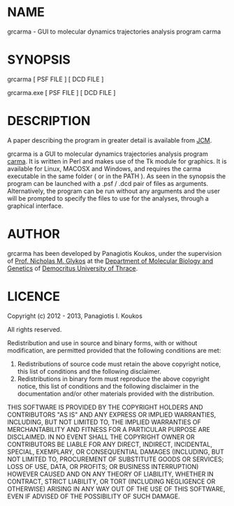 # **NAME**

grcarma - GUI to molecular dynamics trajectories analysis program carma

# **SYNOPSIS**

grcarma [ PSF FILE ] [ DCD FILE ]

grcarma.exe [ PSF FILE ] [ DCD FILE ]

# **DESCRIPTION**

A paper describing the program in greater detail is available from [JCM](http://dx.doi.org/10.1002/jcc.23381). 

grcarma is a GUI to molecular dynamics trajectories analysis program 
[carma](http://utopia.duth.gr/~glykos/Carma.html). It is written in 
Perl and makes use of the Tk module for graphics. It is available for 
Linux, MACOSX and Windows, and requires the carma executable in the same folder 
( or in the PATH ). As seen in the synopsis the program can be launched 
with  a .psf / .dcd pair of files as arguments. Alternatively, the 
program can be run without any arguments and the user will be prompted
to specify the files to use for the analyses, through a graphical interface.

# **AUTHOR**

grcarma has been developed by Panagiotis Koukos, under the supervision of 
[Prof. Nicholas M. Glykos](http://utopia.duth.gr/~glykos/) at the 
[Department of Molecular Biology and Genetics](http://mbg.duth.gr/index.en.shtml)
of [Democritus University of Thrace](http://www.duth.gr/index.en.sxhtml).

# **LICENCE**

Copyright (c) 2012 - 2013, Panagiotis I. Koukos

All rights reserved.

Redistribution and use in source and binary forms, with or without
modification, are permitted provided that the following conditions are met: 

1. Redistributions of source code must retain the above copyright notice, this
   list of conditions and the following disclaimer. 
2. Redistributions in binary form must reproduce the above copyright notice,
   this list of conditions and the following disclaimer in the documentation
   and/or other materials provided with the distribution. 

THIS SOFTWARE IS PROVIDED BY THE COPYRIGHT HOLDERS AND CONTRIBUTORS "AS IS" AND
ANY EXPRESS OR IMPLIED WARRANTIES, INCLUDING, BUT NOT LIMITED TO, THE IMPLIED
WARRANTIES OF MERCHANTABILITY AND FITNESS FOR A PARTICULAR PURPOSE ARE
DISCLAIMED. IN NO EVENT SHALL THE COPYRIGHT OWNER OR CONTRIBUTORS BE LIABLE FOR
ANY DIRECT, INDIRECT, INCIDENTAL, SPECIAL, EXEMPLARY, OR CONSEQUENTIAL DAMAGES
(INCLUDING, BUT NOT LIMITED TO, PROCUREMENT OF SUBSTITUTE GOODS OR SERVICES;
LOSS OF USE, DATA, OR PROFITS; OR BUSINESS INTERRUPTION) HOWEVER CAUSED AND
ON ANY THEORY OF LIABILITY, WHETHER IN CONTRACT, STRICT LIABILITY, OR TORT
(INCLUDING NEGLIGENCE OR OTHERWISE) ARISING IN ANY WAY OUT OF THE USE OF THIS
SOFTWARE, EVEN IF ADVISED OF THE POSSIBILITY OF SUCH DAMAGE.
